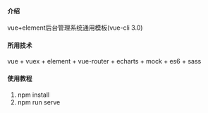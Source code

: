#### 介绍
vue+element后台管理系统通用模板(vue-cli 3.0)

#### 所用技术
vue + vuex + element + vue-router + echarts + mock + es6 + sass


#### 使用教程

1. npm install
2. npm run serve
